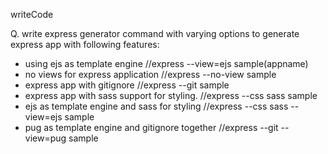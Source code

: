 writeCode

Q. write express generator command with varying options to generate express app with following features:

- using ejs as template engine //express --view=ejs sample(appname)
- no views for express application //express --no-view sample
- express app with gitignore //express --git sample
- express app with sass support for styling. //express --css sass sample
- ejs as template engine and sass for styling //express --css sass --view=ejs sample
- pug as template engine and gitignore together //express --git --view=pug sample
